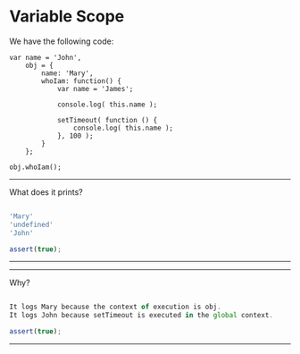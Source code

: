 # Variable Scope

We have the following code:
```
var name = 'John',
    obj = {
        name: 'Mary',
        whoIam: function() {
            var name = 'James';

            console.log( this.name );

            setTimeout( function () {
                console.log( this.name );
            }, 100 );
        }
    };

obj.whoIam();
```
---
What does it prints?
```js

```
```js
'Mary'
'undefined'
'John'
```
```js
assert(true);
```
---

---
Why?
```js

```
```js
It logs Mary because the context of execution is obj.
It logs John because setTimeout is executed in the global context.
```
```js
assert(true);
```
---